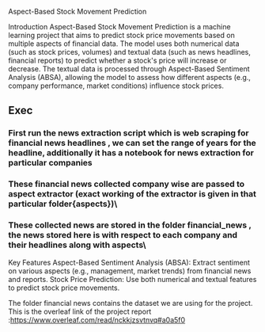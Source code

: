 Aspect-Based Stock Movement Prediction



Introduction
Aspect-Based Stock Movement Prediction is a machine learning project that aims to predict stock price movements based on multiple aspects of financial data. The model uses both numerical data (such as stock prices, volumes) and textual data (such as news headlines, financial reports) to predict whether a stock's price will increase or decrease. The textual data is processed through Aspect-Based Sentiment Analysis (ABSA), allowing the model to assess how different aspects (e.g., company performance, market conditions) influence stock prices.
## Exec
### First run the news extraction script which is web scraping for financial news headlines , we can set the range of years for the headline, additionally it has a notebook for news extraction for particular companies

### These financial news collected company wise are passed to aspect extractor (exact working of the extractor is given in that particular folder{aspects})\ 
### These collected news are stored in the folder financial_news , the news stored here is with respect to each company and their headlines along with aspects\
Key Features
Aspect-Based Sentiment Analysis (ABSA): Extract sentiment on various aspects (e.g., management, market trends) from financial news and reports.
Stock Price Prediction: Use both numerical and textual features to predict stock price movements.

The folder financial news contains the dataset we are using for the project.
This is the overleaf link of the project report :https://www.overleaf.com/read/nckkjzsvtnvq#a0a5f0
